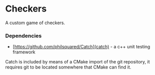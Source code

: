 # Checkers

A custom game of checkers.

### Dependencies

* [https://github.com/philsquared/Catch](catch) - a c++ unit testing framework

Catch is included by means of a CMake import of the git repository, it requires git
to be located somewhere that CMake can find it. 